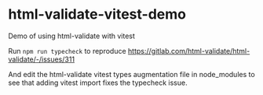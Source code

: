 # html-validate-vitest-demo

Demo of using html-validate with vitest

Run `npm run typecheck` to reproduce https://gitlab.com/html-validate/html-validate/-/issues/311

And edit the html-validate vitest types augmentation file in node_modules to see that adding vitest import fixes the typecheck issue.


